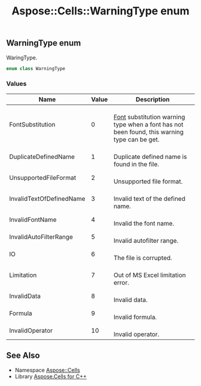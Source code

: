 ﻿---
title: Aspose::Cells::WarningType enum
linktitle: WarningType
second_title: Aspose.Cells for C++ API Reference
description: 'Aspose::Cells::WarningType enum. WaringType in C++.'
type: docs
weight: 26600
url: /cpp/aspose.cells/warningtype/
---
## WarningType enum


WaringType.

```cpp
enum class WarningType
```

### Values

| Name | Value | Description |
| --- | --- | --- |
| FontSubstitution | 0 | <br>[Font](../font/) substitution warning type when a font has not been found, this warning type can be get. |
| DuplicateDefinedName | 1 | <br>Duplicate defined name is found in the file. |
| UnsupportedFileFormat | 2 | <br>Unsupported file format. |
| InvalidTextOfDefinedName | 3 | <br>Invalid text of the defined name. |
| InvalidFontName | 4 | <br>Invalid the font name. |
| InvalidAutoFilterRange | 5 | <br>Invalid autofilter range. |
| IO | 6 | <br>The file is corrupted. |
| Limitation | 7 | <br>Out of MS Excel limitation error. |
| InvalidData | 8 | <br>Invalid data. |
| Formula | 9 | <br>Invalid formula. |
| InvalidOperator | 10 | <br>Invalid operator. |

## See Also

* Namespace [Aspose::Cells](../)
* Library [Aspose.Cells for C++](../../)

